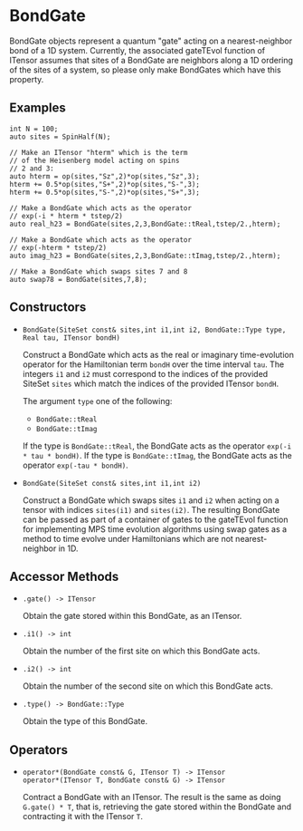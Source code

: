 # BondGate

BondGate objects represent a quantum "gate" acting on a nearest-neighbor
bond of a 1D system. Currently, the associated gateTEvol function of
ITensor assumes that sites of a BondGate are neighbors along a 1D ordering
of the sites of a system, so please only make BondGates which have this property.

## Examples

    int N = 100;
    auto sites = SpinHalf(N);

    // Make an ITensor "hterm" which is the term
    // of the Heisenberg model acting on spins 
    // 2 and 3:
    auto hterm = op(sites,"Sz",2)*op(sites,"Sz",3);
    hterm += 0.5*op(sites,"S+",2)*op(sites,"S-",3);
    hterm += 0.5*op(sites,"S-",2)*op(sites,"S+",3);
 
    // Make a BondGate which acts as the operator
    // exp(-i * hterm * tstep/2)
    auto real_h23 = BondGate(sites,2,3,BondGate::tReal,tstep/2.,hterm);

    // Make a BondGate which acts as the operator
    // exp(-hterm * tstep/2)
    auto imag_h23 = BondGate(sites,2,3,BondGate::tImag,tstep/2.,hterm);

    // Make a BondGate which swaps sites 7 and 8
    auto swap78 = BondGate(sites,7,8);

## Constructors

* `BondGate(SiteSet const& sites,int i1,int i2, BondGate::Type type, Real tau, ITensor bondH)`

  Construct a BondGate which acts as the real or imaginary time-evolution operator
  for the Hamiltonian term `bondH` over the time interval `tau`. 
  The integers `i1` and `i2` must correspond
  to the indices of the provided SiteSet `sites` which match the indices of the 
  provided ITensor `bondH`. 

  The argument `type` one of the following:
  - `BondGate::tReal`
  - `BondGate::tImag`

  If the type is `BondGate::tReal`, the BondGate acts as the operator `exp(-i * tau * bondH)`.
  If the type is `BondGate::tImag`, the BondGate acts as the operator `exp(-tau * bondH)`.

* `BondGate(SiteSet const& sites,int i1,int i2)`

  Construct a BondGate which swaps sites `i1` and `i2` when acting on a tensor with indices
  `sites(i1)` and `sites(i2)`. The resulting BondGate can be passed as part of a container
  of gates to the gateTEvol function for implementing MPS time evolution algorithms using
  swap gates as a method to time evolve under Hamiltonians which are not nearest-neighbor
  in 1D.

## Accessor Methods

* `.gate() -> ITensor`

  Obtain the gate stored within this BondGate, as an ITensor.

* `.i1() -> int`

  Obtain the number of the first site on which this BondGate acts.

* `.i2() -> int`

  Obtain the number of the second site on which this BondGate acts.

* `.type() -> BondGate::Type`

  Obtain the type of this BondGate.

## Operators

* `operator*(BondGate const& G, ITensor T) -> ITensor` <br/>
  `operator*(ITensor T, BondGate const& G) -> ITensor`

  Contract a BondGate with an ITensor. The result is the same as doing
  `G.gate() * T`, that is, retrieving the gate stored within the BondGate
  and contracting it with the ITensor `T`.
